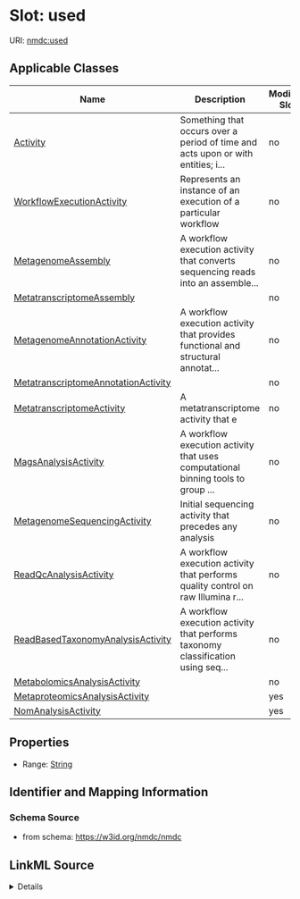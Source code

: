 # Slot: used

URI: [nmdc:used](https://w3id.org/nmdc/used)



<!-- no inheritance hierarchy -->




## Applicable Classes

| Name | Description | Modifies Slot |
| --- | --- | --- |
[Activity](Activity.md) | Something that occurs over a period of time and acts upon or with entities; i... |  no  |
[WorkflowExecutionActivity](WorkflowExecutionActivity.md) | Represents an instance of an execution of a particular workflow |  no  |
[MetagenomeAssembly](MetagenomeAssembly.md) | A workflow execution activity that converts sequencing reads into an assemble... |  no  |
[MetatranscriptomeAssembly](MetatranscriptomeAssembly.md) |  |  no  |
[MetagenomeAnnotationActivity](MetagenomeAnnotationActivity.md) | A workflow execution activity that provides functional and structural annotat... |  no  |
[MetatranscriptomeAnnotationActivity](MetatranscriptomeAnnotationActivity.md) |  |  no  |
[MetatranscriptomeActivity](MetatranscriptomeActivity.md) | A metatranscriptome activity that e |  no  |
[MagsAnalysisActivity](MagsAnalysisActivity.md) | A workflow execution activity that uses computational binning tools to group ... |  no  |
[MetagenomeSequencingActivity](MetagenomeSequencingActivity.md) | Initial sequencing activity that precedes any analysis |  no  |
[ReadQcAnalysisActivity](ReadQcAnalysisActivity.md) | A workflow execution activity that performs quality control on raw Illumina r... |  no  |
[ReadBasedTaxonomyAnalysisActivity](ReadBasedTaxonomyAnalysisActivity.md) | A workflow execution activity that performs taxonomy classification using seq... |  no  |
[MetabolomicsAnalysisActivity](MetabolomicsAnalysisActivity.md) |  |  no  |
[MetaproteomicsAnalysisActivity](MetaproteomicsAnalysisActivity.md) |  |  yes  |
[NomAnalysisActivity](NomAnalysisActivity.md) |  |  yes  |







## Properties

* Range: [String](String.md)





## Identifier and Mapping Information







### Schema Source


* from schema: https://w3id.org/nmdc/nmdc




## LinkML Source

<details>
```yaml
name: used
from_schema: https://w3id.org/nmdc/nmdc
mappings:
- prov:used
rank: 1000
domain: Activity
alias: used
domain_of:
- Activity
range: string

```
</details>